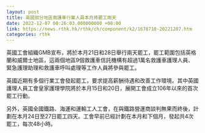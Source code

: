 ```yaml
---
layout: post
title: 英國部分地區救護車行業人員本月將罷工兩天
date: 2022-12-07 00:26:03.000000000 +08:00
link: https://news.rthk.hk/rthk/ch/component/k2/1678710-20221207.htm
categories: rthk
---
```


英國工會組織GMB宣布，將於本月21日和28日舉行兩天罷工，罷工範圍包括英格蘭和威爾士地區，這兩個地區9個救護車信託機構有超過1萬名救護車護理人員、緊急護理助理和救護車呼叫處理等工作人員將參與罷工。

英國近期有多個行業工會發起罷工，要求提高薪酬待遇和改善工作環境。其中英國護理人員工會皇家護理學院將於本月15日和20日，展開工會成立106年以來的首次罷工行動。

另外，英國全國鐵路、海運和運輸工人工會，在與鐵路營運商談判無果而終後，計劃在本月24日至27日罷工四天。工會早前已經計劃在本月和下個月，發起共4次罷工，每次48小時。
